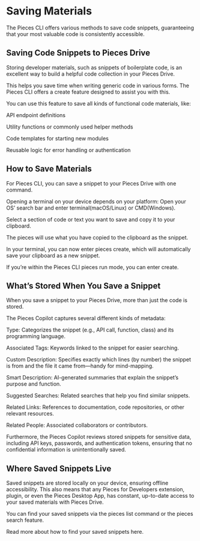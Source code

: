 # Saving Materials

The Pieces CLI offers various methods to save code snippets, guaranteeing that your most valuable code is consistently accessible.

## Saving Code Snippets to Pieces Drive

Storing developer materials, such as snippets of boilerplate code, is an excellent way to build a helpful code collection in your Pieces Drive.

This helps you save time when writing generic code in various forms. The Pieces CLI offers a create feature designed to assist you with this.

You can use this feature to save all kinds of functional code materials, like:

API endpoint definitions

Utility functions or commonly used helper methods

Code templates for starting new modules

Reusable logic for error handling or authentication

## How to Save Materials

For Pieces CLI, you can save a snippet to your Pieces Drive with one command.

Opening a terminal on your device depends on your platform: Open your OS’ search bar and enter terminal(macOS/Linux) or CMD(Windows).

Select a section of code or text you want to save and copy it to your clipboard.

The pieces will use what you have copied to the clipboard as the snippet.

In your terminal, you can now enter pieces create, which will automatically save your clipboard as a new snippet.

If you’re within the Pieces CLI pieces run mode, you can enter create.



## What’s Stored When You Save a Snippet

When you save a snippet to your Pieces Drive, more than just the code is stored.

The Pieces Copilot captures several different kinds of metadata:

Type: Categorizes the snippet (e.g., API call, function, class) and its programming language.

Associated Tags: Keywords linked to the snippet for easier searching.

Custom Description: Specifies exactly which lines (by number) the snippet is from and the file it came from—handy for mind-mapping.

Smart Description: AI-generated summaries that explain the snippet’s purpose and function.

Suggested Searches: Related searches that help you find similar snippets.

Related Links: References to documentation, code repositories, or other relevant resources.

Related People: Associated collaborators or contributors.



Furthermore, the Pieces Copilot reviews stored snippets for sensitive data, including API keys, passwords, and authentication tokens, ensuring that no confidential information is unintentionally saved.

## Where Saved Snippets Live

Saved snippets are stored locally on your device, ensuring offline accessibility. This also means that any Pieces for Developers extension, plugin, or even the Pieces Desktop App, has constant, up-to-date access to your saved materials with Pieces Drive.

You can find your saved snippets via the pieces list command or the pieces search feature.

Read more about how to find your saved snippets here.